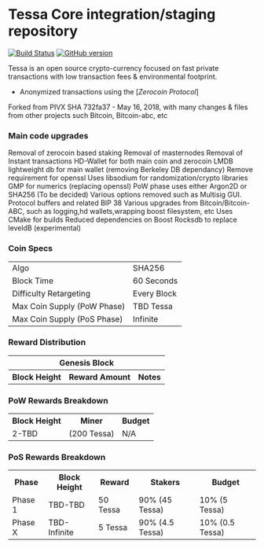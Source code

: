 Tessa Core integration/staging repository
=====================================

[![Build Status](https://travis-ci.org/Tessa-Project/Tessa.svg?branch=master)](https://travis-ci.org/Tessa-Project/Tessa) [![GitHub version](https://badge.fury.io/gh/Tessa-Project%2FTessa.svg)](https://badge.fury.io/gh/Tessa-Project%2FTessa)

Tessa is an open source crypto-currency focused on fast private transactions with low transaction fees & environmental footprint.
- Anonymized transactions using the [_Zerocoin Protocol_]

Forked from PIVX SHA 732fa37 - May 16, 2018, with many changes & files from other projects such Bitcoin, Bitcoin-abc, etc

### Main code upgrades

Removal of zerocoin based staking
Removal of masternodes
Removal of Instant transactions
HD-Wallet for both main coin and zerocoin
LMDB lightweight db for main wallet (removing Berkeley DB dependancy)
Remove requirement for openssl
Uses libsodium for randomization/crypto libraries
GMP for numerics (replacing openssl)
PoW phase uses either Argon2D or SHA256 (To be decided)
Various options removed such as Multisig GUI. Protocol buffers and related BIP 38
Various upgrades from Bitcoin/Bitcoin-ABC, such as logging,hd wallets,wrapping boost filesystem, etc
Uses CMake for builds
Reduced dependencies on Boost
Rocksdb to replace leveldB (experimental)


### Coin Specs
<table>
<tr><td>Algo</td><td>SHA256</td></tr>
<tr><td>Block Time</td><td>60 Seconds</td></tr>
<tr><td>Difficulty Retargeting</td><td>Every Block</td></tr>
<tr><td>Max Coin Supply (PoW Phase)</td><td>TBD Tessa</td></tr>
<tr><td>Max Coin Supply (PoS Phase)</td><td>Infinite</td></tr>
</table>


### Reward Distribution

<table>
<th colspan=4>Genesis Block</th>
<tr><th>Block Height</th><th>Reward Amount</th><th>Notes</th></tr>
</table>

### PoW Rewards Breakdown

<table>
<th>Block Height</th><th>Miner</th><th>Budget</th>
<tr><td>2-TBD</td><td>(200 Tessa)</td><td>N/A</td></tr>
</table>

### PoS Rewards Breakdown

<table>
<th>Phase</th><th>Block Height</th><th>Reward</th><th>Stakers</th><th>Budget</th>
<tr><td>Phase 1</td><td>TBD-TBD</td><td>50 Tessa</td><td>90% (45 Tessa)</td><td>10% (5 Tessa)</td></tr>
<tr><td>Phase X</td><td>TBD-Infinite</td><td>5 Tessa</td><td>90% (4.5 Tessa)</td><td>10% (0.5 Tessa)</td></tr>
</table>
